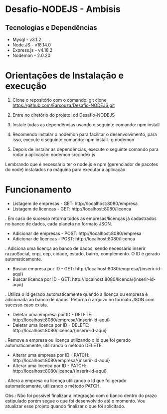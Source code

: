 # Desafio-NODEJS - Ambisis

## Tecnologias e Dependências
- Mysql - v3.1.2
- Node.JS - v18.14.0
- Express.js - v4.18.2
- Nodemon - 2.0.20

# Orientações de Instalação e execução

1. Clone o repositório com o comando:
git clone https://github.com/Earsouza/Desafio-NODEJS.git

2. Entre no diretório do projeto:
cd Desafio-NODEJS

3. Instale todas as dependências usando o seguinte comando:
npm install

4. Recomendo instalar o nodemon para facilitar o desenvolvimento, para isso, execute o seguinte comando:
npm install -g nodemon

5. Depois de instalar as dependências, execute o seguinte comando para rodar a aplicação:
nodemon src/index.js

Lembrando que é necessário ter o node.js e npm (gerenciador de pacotes do node) instalados na máquina para executar a aplicação.

# Funcionamento 

- Listagem de empresas - GET: http://localhost:8080/empresa
- Listagem de licencas - GET: http://localhost:8080/licenca

. Em caso de sucesso retorna todos as empresas/licenças já cadastrados no banco de dados, cada planeta no formato JSON.

- Adicionar de empresas - POST: http://localhost:8080/empresa
- Adicionar de licencas - POST: http://localhost:8080/licenca

. Adiciona uma licença ao banco de dados, sendo necessário inserir razaoSocial, cnpj, cep, cidade, estado, bairro, complemento. O ID é gerado automaticamente.

- Buscar empresa por ID - GET: http://localhost:8080/empresa/{inserir-id-aqui}
- Buscar licenca por ID - GET: http://localhost:8080/licenca/{inserir-id-aqui}

. Utiliza o Id gerado automaticamente quando a licença ou empresa é adicionada ao banco de dados. Retorna o arquivo no formato JSON com sucesso caso exista.

- Deletar uma empresa por ID - DELETE: http://localhost:8080/empresa/{inserir-id-aqui}
- Deletar uma licenca por ID - DELETE: http://localhost:8080/licenca/{inserir-id-aqui}

. Remove a empresa ou licença utilizando o Id que foi gerado automaticamente, utilizando o método DELETE.

- Alterar uma empresa por ID - PATCH: http://localhost:8080/empresa/{inserir-id-aqui}
- Alterar uma licenca por ID - PATCH: http://localhost:8080/licenca/{inserir-id-aqui}

. Altera a empresa ou licença utilizando o Id que foi gerado automaticamente, utilizando o método PATCH.

Obs.: Não foi possível finalizar a integração com o banco dentro do prazo estipulado porém segue o que foi desenvolvido até o momento. Vou atualizar esse projeto quando finalizar o que foi solicitado. 

